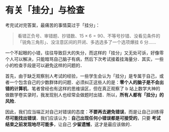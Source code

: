 # 有关「挂分」与检查

考完试对完答案，最痛苦的事情莫过于「挂分」：

> 看错正负号、审错题、抄错数、$15 \times 6 = 90$、不等号抄错、没看见条件的「锐角三角形」、没注意区间的开闭、多选选多了一个选项爆挂 6 分……

一个不起眼的小错，往往导致巨大的失分，而这样的「挂分」又无处可诉，好像零个人可以解决，只能暗骂自己脑子有病，然后下次考试接着挂海量分．其实，一些小的检查手段是可以避免这样的问题的．

首先，由于缺乏观察别人考试的经验，一些学生会认为「挂分」是专属于自己，或者一个包含自己的少数群体的问题．必须纠正这些人的是：**零个人的脑子是不会出错的计算机**．笔者曾经也有这样的思维误区，但在真正观察了 b 站上数学大神的做数学卷实录时，我发现别人也经常会做题时出错．所以，**所有人都有「挂分」的风险**．

因此，我们应当端正对自己对错误的态度：**不要再去避免错误**，而是让自己训练得 **尽可能找出错误**．我们应该认为：**自己出现任何小错误都是可接受的**，只要 **考试结束之前发现地尽可能多**，让自己 **少留遗憾**，这才是最应该做的．
